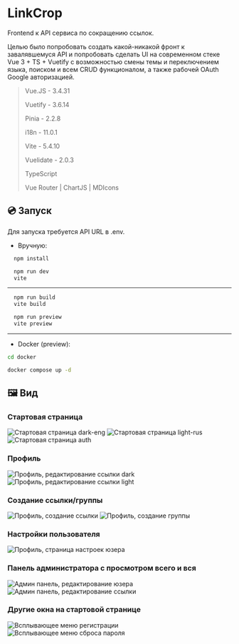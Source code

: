 # LinkCrop
Frontend к API сервиса по сокращению ссылок.

Целью было попробовать создать какой-никакой фронт к завалявшемуся API и попробовать
сделать UI на современном стеке Vue 3 + TS + Vuetify с возможностью смены темы и
переключением языка, поиском и всем CRUD функционалом, а также рабочей OAuth Google
авторизацией.
>Vue.JS - 3.4.31
>
>Vuetify - 3.6.14
>
>Pinia - 2.2.8
>
>i18n - 11.0.1
>
>Vite - 5.4.10
>
>Vuelidate - 2.0.3
> 
>TypeScript
>
>Vue Router | ChartJS | MDIcons

## 💿 Запуск
Для запуска требуется API URL в .env.

* Вручную:
```bash
  npm install
```
```bash
  npm run dev
  vite
```
---
```bash
  npm run build
  vite build
```
```bash
  npm run preview
  vite preview
```
---
* Docker (preview):
```bash
cd docker
```
```bash
docker compose up -d
```

## 🖼️ Вид
### Стартовая страница
![Стартовая страница dark-eng](https://s.iimg.su/s/30/3F1TwE6yhNfEoC6sCxzB1Hy9wRbetEKYbQNmFGbl.png)
![Стартовая страница light-rus](https://s.iimg.su/s/30/W4hQrp4huViFBzgMVrIeutqAj03EQqbpoJMVJm4Y.png)
![Стартовая страница auth](https://s.iimg.su/s/30/SyckgBsh64N71RPJM8Nrfd47bB3ISNbqFUwncn1I.png)

### Профиль
![Профиль, редактирование ссылки dark](https://s.iimg.su/s/30/maUTJTsmEVRbqCIm7GrFZ738F5zGngh1JeKqpOix.png)
![Профиль, редактирование ссылки light](https://s.iimg.su/s/30/fQKZbibRAS838jIu9aXzHBkSZq7VGNXIeCcrHPjB.png)

### Создание ссылки/группы
![Профиль, создание ссылки](https://s.iimg.su/s/30/DO7T6PY1vASSOzhQA78qYCSUMAhTcua5vGHLnyCI.png)
![Профиль, создание группы](https://s.iimg.su/s/30/UqHiZDdfnm7CL0VplWH5UxceF0NbkGfiOSAxGMwt.png)

### Настройки пользователя
![Профиль, страница настроек юзера](https://s.iimg.su/s/30/uXAwQxCW3kIlJnlRKgWSQIRXrWL3qiHR8XyYvFG0.png)

### Панель администратора с просмотром всего и вся
![Админ панель, редактирование юзера](https://s.iimg.su/s/30/M9uHwZxnfFsIXsswoswMbANKciI7XAdFIzjlTqEO.png)
![Админ панель, редактирование ссылки](https://s.iimg.su/s/30/0XbKZmNti5e0fSHStyhIShZKpVfYkaoqTXybucqc.png)

### Другие окна на стартовой странице
![Всплывающее меню регистрации](https://s.iimg.su/s/30/5ZU7PVesSRRYUxC2ziisfwbbjlfKQN6YyFKKuFyh.png)
![Всплывающее меню сброса пароля](https://s.iimg.su/s/30/XHdiMBqW3Mj0cfQWaB3kLxws9U4PtutH0mbtS3cQ.png)

